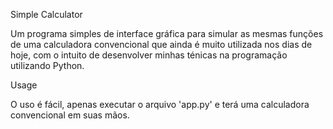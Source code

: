 Simple Calculator

Um programa simples de interface gráfica para simular as mesmas funções de uma calculadora convencional que ainda é muito utilizada nos dias de hoje, com o intuito de desenvolver minhas ténicas na programação utilizando Python.

Usage

O uso é fácil, apenas executar o arquivo 'app.py' e terá uma calculadora convencional em suas mãos.
